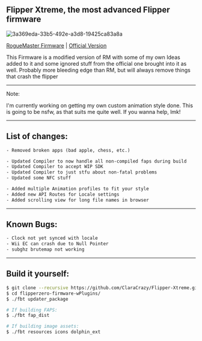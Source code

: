 ## Flipper Xtreme, the most advanced Flipper firmware
![3a369eda-33b5-492e-a3d8-19425ca83a8a](https://user-images.githubusercontent.com/55334727/208327285-07abf8e9-7f11-491e-8c17-6fbbae4a5752.png)

[RogueMaster Firmware](https://github.com/RogueMaster/flipperzero-firmware-wPlugins) | [Official Version](https://github.com/flipperdevices/flipperzero-firmware)

This Firmware is a modified version of RM with some of my own Ideas added to it and some ignored stuff from the official one brought into it as well. Probably more bleeding edge than RM, but will always remove things that crash the flipper

-----

Note:

I'm currently working on getting my own custom animation style done. This is going  to be nsfw, as that suits me quite well. If you wanna help, lmk!

-----

## List of changes:

```txt
- Removed broken apps (bad apple, chess, etc.)

- Updated Compiler to now handle all non-compiled faps during build
- Updated Compiler to accept WIP SDK 
- Updated Compiler to just stfu about non-fatal problems
- Updated some NFC stuff

- Added multiple Animation profiles to fit your style
- Added new API Routes for Locale settings
- Added scrolling view for long file names in browser
```

----

## Known Bugs:

```txt
- Clock not yet synced with locale
- Wii EC can crash due to Null Pointer
- subghz brutemap not working
```

----

## Build it yourself:

```bash
$ git clone --recursive https://github.com/ClaraCrazy/Flipper-Xtreme.git
$ cd flipperzero-firmware-wPlugins/
$ ./fbt updater_package

# If building FAPS:
$ ./fbt fap_dist

# If building image assets:
$ ./fbt resources icons dolphin_ext
```
